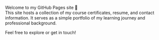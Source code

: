 Welcome to my GitHub Pages site 👋 \
This site hosts a collection of my course certificates, resume, and contact information. It serves as a simple portfolio of my learning journey and professional background.

Feel free to explore or get in touch!

